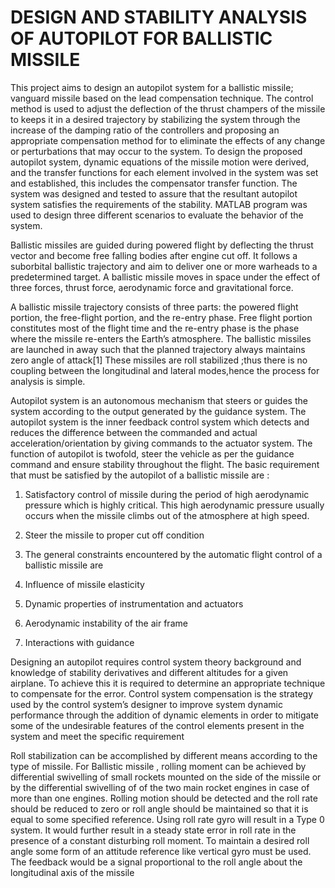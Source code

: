 # DESIGN AND STABILITY ANALYSIS OF AUTOPILOT FOR BALLISTIC MISSILE

This project aims to design an autopilot system for a ballistic missile; vanguard missile based
on the lead compensation technique. The control method is used to adjust the deflection of the
thrust champers of the missile to keeps it in a desired trajectory by stabilizing the system through
the increase of the damping ratio of the controllers and proposing an appropriate compensation
method for to eliminate the effects of any change or perturbations that may occur to the system.
To design the proposed autopilot system, dynamic equations of the missile motion were derived,
and the transfer functions for each element involved in the system was set and established, this
includes the compensator transfer function. The system was designed and tested to assure that
the resultant autopilot system satisfies the requirements of the stability. MATLAB program was
used to design three different scenarios to evaluate the behavior of the system.

Ballistic missiles are guided during powered flight by deflecting the thrust vector and become
free falling bodies after engine cut off. It follows a suborbital ballistic trajectory and aim to
deliver one or more warheads to a predetermined target. A ballistic missile moves in space
under the effect of three forces, thrust force, aerodynamic force and gravitational force. 

A ballistic missile trajectory consists of three parts: the powered flight portion, the free-flight
portion, and the re-entry phase. Free flight portion constitutes most of the flight time and the
re-entry phase is the phase where the missile re-enters the Earth’s atmosphere. The ballistic
missiles are launched in away such that the planned trajectory always maintains zero angle of
attack[1] These missiles are roll stabilized ;thus there is no coupling between the longitudinal
and lateral modes,hence the process for analysis is simple.

Autopilot system is an autonomous mechanism that steers or guides the system according
to the output generated by the guidance system. The autopilot system is the inner feedback
control system which detects and reduces the difference between the commanded and actual
acceleration/orientation by giving commands to the actuator system. The function of autopilot
is twofold, steer the vehicle as per the guidance command and ensure stability throughout the
flight. The basic requirement that must be satisfied by the autopilot of a ballistic missile are :

1) Satisfactory control of missile during the period of high aerodynamic pressure which is
highly critical. This high aerodynamic pressure usually occurs when the missile climbs
out of the atmosphere at high speed.

2) Steer the missile to proper cut off condition

3) The general constraints encountered by the automatic flight control of a ballistic missile are 

4) Influence of missile elasticity

5) Dynamic properties of instrumentation and actuators

6) Aerodynamic instability of the air frame

7) Interactions with guidance

Designing an autopilot requires control system theory background and knowledge of stability
derivatives and different altitudes for a given airplane. To achieve this it is required to
determine an appropriate technique to compensate for the error. Control system compensation
is the strategy used by the control system’s designer to improve system dynamic performance
through the addition of dynamic elements in order to mitigate some of the undesirable features
of the control elements present in the system and meet the specific requirement

Roll stabilization can be accomplished by different means according to the type of missile.
For Ballistic missile , rolling moment can be achieved by differential swivelling of small rockets
mounted on the side of the missile or by the differential swivelling of of the two main rocket
engines in case of more than one engines. Rolling motion should be detected and the roll rate
should be reduced to zero or roll angle should be maintained so that it is equal to some specified
reference. Using roll rate gyro will result in a Type 0 system. It would further result in a steady
state error in roll rate in the presence of a constant disturbing roll moment. To maintain a desired
roll angle some form of an attitude reference like vertical gyro must be used. The feedback
would be a signal proportional to the roll angle about the longitudinal axis of the missile
